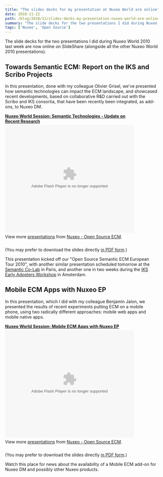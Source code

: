 ```yaml
---
title: "The slides decks for my presentation at Nuxeo World are online"
date: 2010-11-22
path: /blog/2010/11/slides-decks-my-presentation-nuxeo-world-are-online
summary: "The slide decks for the two presentations I did during Nuxeo World 2010 last week are now online on SlideShare (alongside all the other Nuxeo World 2010 presentations)."
tags: ['Nuxeo', 'Open Source']
---
```


<p>The slide decks for the two presentations I did during Nuxeo World 2010 last week are now online on SlideShare (alongside all the other Nuxeo World 2010 presentations).</p>

<h2>Towards Semantic ECM: Report on the IKS and Scribo Projects</h2>

<p>In this presentation, done with my colleague Olivier Grisel, we've presented how semantic technologies can impact the ECM landscape, and showcased recent developments, based on collaborative R&amp;D carried out with the Scribo and IKS consortia, that have been recently been integrated, as add-ons, to Nuxeo DM. </p>

<div style="width:425px" id="__ss_5861380"><strong style="display:block;margin:12px 0 4px"><a href="https://www.slideshare.net/nuxeo/semantic-technologies-update-on-recent-research" title="Nuxeo World Session: Semantic Technologies - Update on Recent Research">Nuxeo World Session: Semantic Technologies - Update on Recent Research</a></strong><object id="__sse5861380" width="425" height="355"><param name="movie" value="http://static.slidesharecdn.com/swf/ssplayer2.swf?doc=nw-semantic-ecm-101122084209-phpapp02&amp;stripped_title=semantic-technologies-update-on-recent-research&amp;userName=nuxeo"><param name="allowFullScreen" value="true"><param name="allowScriptAccess" value="always"><embed name="__sse5861380" src="http://static.slidesharecdn.com/swf/ssplayer2.swf?doc=nw-semantic-ecm-101122084209-phpapp02&amp;stripped_title=semantic-technologies-update-on-recent-research&amp;userName=nuxeo" type="application/x-shockwave-flash" allowscriptaccess="always" allowfullscreen="true" width="425" height="355"></embed></object><div style="padding:5px 0 12px">View more <a href="https://www.slideshare.net/">presentations</a> from <a href="https://www.slideshare.net/nuxeo">Nuxeo - Open Source ECM</a>.</div></div>

<p>(You may prefer to download the slides directly 
<span class="asset  asset-generic at-xid-6a010536291c30970b0134896f8ffb970c"><a href="http://blogs.nuxeo.com/files/nw-semantic-ecm.pdf">in PDF form</a></span>.)</p>

<p>This presentation kicked off our "Open Source Semantic ECM European Tour 2010", with another similar presentation scheduled tomorrow at the <a href="http://colab.myxwiki.org/xwiki/bin/view/ColabSemantique/">Semantic Co-Lab</a> in Paris, and another one in two weeks during the <a href="http://wiki.iks-project.eu/index.php/Workshops/EAworkshopAmsterdam">IKS Early Adopters Workshop</a> in Amsterdam.</p>

<h2>Mobile ECM Apps with Nuxeo EP</h2>

<p>In this presentation, which I did with my colleague Benjamin Jalon, we presented the results of recent experiments putting ECM on a mobile phone, using two radically different approaches: mobile web apps and mobile native apps.</p>

<div style="width:425px" id="__ss_5861167"><strong style="display:block;margin:12px 0 4px"><a href="https://www.slideshare.net/nuxeo/mobile-5861167" title="Nuxeo World Session: Mobile ECM Apps with Nuxeo EP">Nuxeo World Session: Mobile ECM Apps with Nuxeo EP</a></strong><object id="__sse5861167" width="425" height="355"><param name="movie" value="http://static.slidesharecdn.com/swf/ssplayer2.swf?doc=nw2010-mobile-ecm-101122082547-phpapp02&amp;stripped_title=mobile-5861167&amp;userName=nuxeo"><param name="allowFullScreen" value="true"><param name="allowScriptAccess" value="always"><embed name="__sse5861167" src="http://static.slidesharecdn.com/swf/ssplayer2.swf?doc=nw2010-mobile-ecm-101122082547-phpapp02&amp;stripped_title=mobile-5861167&amp;userName=nuxeo" type="application/x-shockwave-flash" allowscriptaccess="always" allowfullscreen="true" width="425" height="355"></embed></object><div style="padding:5px 0 12px">View more <a href="https://www.slideshare.net/">presentations</a> from <a href="https://www.slideshare.net/nuxeo">Nuxeo - Open Source ECM</a>.</div></div>

<p>(You may prefer to download the slides directly 
<span class="asset  asset-generic at-xid-6a010536291c30970b0134896f926f970c"><a href="http://blogs.nuxeo.com/files/nw2010-mobile-ecm.pdf">in PDF form</a></span>.)</p>

<p>Watch this place for news about the availability of a Mobile ECM add-on for Nuxeo DM and possibly other Nuxeo products.</p>
 

